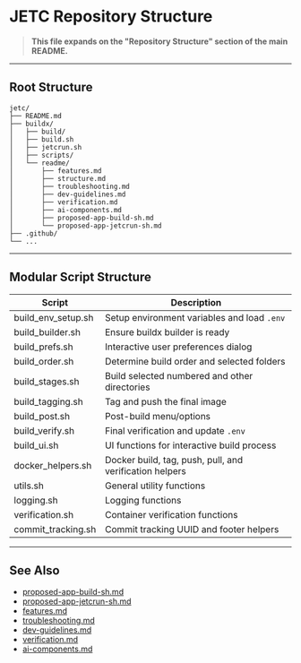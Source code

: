 # JETC Repository Structure

> **This file expands on the "Repository Structure" section of the main README.**

---

## Root Structure

```
jetc/
├── README.md
├── buildx/
│   ├── build/
│   ├── build.sh
│   ├── jetcrun.sh
│   ├── scripts/
│   └── readme/
│       ├── features.md
│       ├── structure.md
│       ├── troubleshooting.md
│       ├── dev-guidelines.md
│       ├── verification.md
│       ├── ai-components.md
│       ├── proposed-app-build-sh.md
│       └── proposed-app-jetcrun-sh.md
├── .github/
└── ...
```

---

## Modular Script Structure

| Script | Description |
|--------|-------------|
| build_env_setup.sh | Setup environment variables and load `.env` |
| build_builder.sh | Ensure buildx builder is ready |
| build_prefs.sh | Interactive user preferences dialog |
| build_order.sh | Determine build order and selected folders |
| build_stages.sh | Build selected numbered and other directories |
| build_tagging.sh | Tag and push the final image |
| build_post.sh | Post-build menu/options |
| build_verify.sh | Final verification and update `.env` |
| build_ui.sh | UI functions for interactive build process |
| docker_helpers.sh | Docker build, tag, push, pull, and verification helpers |
| utils.sh | General utility functions |
| logging.sh | Logging functions |
| verification.sh | Container verification functions |
| commit_tracking.sh | Commit tracking UUID and footer helpers |

---

## See Also

- [proposed-app-build-sh.md](proposed-app-build-sh.md)
- [proposed-app-jetcrun-sh.md](proposed-app-jetcrun-sh.md)
- [features.md](features.md)
- [troubleshooting.md](troubleshooting.md)
- [dev-guidelines.md](dev-guidelines.md)
- [verification.md](verification.md)
- [ai-components.md](ai-components.md)

<!--
# File location diagram:
# jetc/                          <- Main project folder
# ├── buildx/                    <- Build system and scripts
# │   └── readme/                <- THIS FILE and related docs
# └── ...                        <- Other project files
#
# Description: Expanded repository structure and modular script roles for Jetson Container project.
# Author: Mr K / GitHub Copilot
# COMMIT-TRACKING: UUID-20240805-210000-STRUCT
-->
